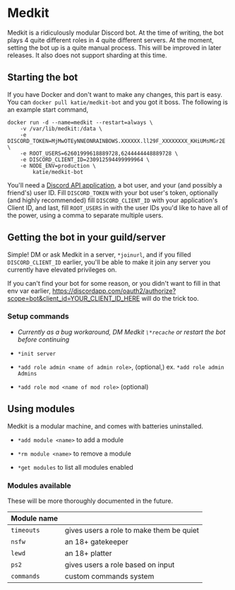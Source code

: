 # Medkit
Medkit is a ridiculously modular Discord bot. At the time of writing, the bot plays 4 quite different roles in 4 quite different servers. At the moment, setting the bot up is a quite manual process. This will be improved in later releases. It also does not support sharding at this time.

## Starting the bot

If you have Docker and don't want to make any changes, this part is easy. You can `docker pull katie/medkit-bot` and you got it boss. The following is an example start command,

```
docker run -d --name=medkit --restart=always \
    -v /var/lib/medkit:/data \
    -e DISCORD_TOKEN=MjMwOTEyNNEONRAINBOWS.XXXXXX.ll29F_XXXXXXXX_KHiUMsMGr2E \
    -e ROOT_USERS=62601999618889728,6244444448889728 \
    -e DISCORD_CLIENT_ID=230912594499999964 \
    -e NODE_ENV=production \
        katie/medkit-bot
```

You'll need a [Discord API application](https://discordapp.com/developers/applications/me/create), a bot user, and your (and possibly a friend's) user ID. Fill `DISCORD_TOKEN` with your bot user's token, optionally (and highly recommended) fill `DISCORD_CLIENT_ID` with your application's Client ID, and last, fill `ROOT_USERS` in with the user IDs you'd like to have all of the power, using a comma to separate multiple users. 

## Getting the bot in your guild/server

Simple! DM or ask Medkit in a server, `*joinurl`, and if you filled `DISCORD_CLIENT_ID` earlier, you'll be able to make it join any server you currently have elevated privileges on. 

If you can't find your bot for some reason, or you didn't want to fill in that env var earlier, https://discordapp.com/oauth2/authorize?scope=bot&client_id=YOUR_CLIENT_ID_HERE will do the trick too.

### Setup commands

- *Currently as a bug workaround, DM Medkit `\*recache` or restart the bot before continuing*

- `*init server`

- `*add role admin <name of admin role>`, (optional,) ex. `*add role admin Admins`

- `*add role mod <name of mod role>` (optional)

## Using modules

Medkit is a modular machine, and comes with batteries uninstalled.

- `*add module <name>` to add a module

- `*rm module <name>` to remove a module

- `*get modules` to list all modules enabled

### Modules available

These will be more thoroughly documented in the future.

| Module name       |                                          |
| ----------------- | ---------------------------------------- |
| `timeouts`        | gives users a role to make them be quiet |
| `nsfw`            | an 18+ gatekeeper                        |
| `lewd`            | an 18+ platter                           |
| `ps2`             | gives users a role based on input        |
| `commands`        | custom commands system                   |

